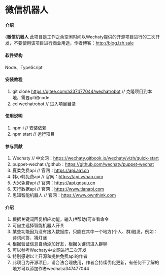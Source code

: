 # 微信机器人

#### 介绍
{**微信机器人**
此项目是工作之余空闲时间以Wechaty提供的开源项目进行的二次开发，不要使用该项目进行商业用途，作者博客：http://blog.lzh.sale

#### 软件架构
Node、TypeScript


#### 安装教程

1.  git clone https://gitee.com/a337477044/wechatrobot // 克隆项目到本地，需要git和node
2.  cd wechatrobot // 进入项目目录

#### 使用说明

1.  npm i // 安装依赖
2.  npm start // 运行项目

#### 参与贡献

1.  Wechaty // 中文网：https://wechaty.gitbook.io/wechaty/v/zh/quick-start
2.  puppet-wechat //github：https://github.com/wechaty/puppet-wechat
3.  夏柔免费api // 官网：https://api.aa1.cn
4.  韩小韩免费api // 官网：https://api.vvhan.com
5.  大米免费api // 官网：https://api.qqsuu.cn
6.  天行数据api // 官网：https://www.tianapi.com
7.  思知智能机器人 // 官网：https://www.ownthink.com

#### 介绍

1.  根据关键词回复相应功能，输入(#帮助)可查看命令
2.  可自主选择智能机器人开关
3.  某些功能因为没有接入数据库，只能在其中一个地方(个人、群)触发，例如：诗词问答、猜灯谜
4.  根据验证信息自动添加好友，根据关键词进入群聊
5.  可以参考Wechaty中文网进行二次开发
6.  特别感谢以上开源和提供免费api的作者
7.  此项目为开源项目，请合法合理使用，作者会持续优化更新，有任何不了解的地方可以添加作者wechat:a347477044
